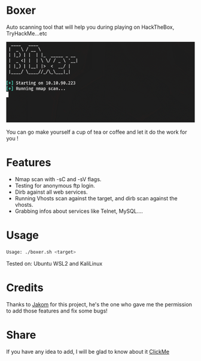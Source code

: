 # Boxer
Auto scanning tool that will help you during playing on HackTheBox, TryHackMe...etc

<img src="https://raw.githubusercontent.com/UncleJ1ck/Boxer/main/img/boxer.png">

You can go make yourself a cup of tea or coffee and let it do the work for you ! 

# Features

- Nmap scan with -sC and -sV flags.
- Testing for anonymous ftp login.
- Dirb against all web services.
- Running Vhosts scan against the target, and dirb scan against the vhosts.
- Grabbing infos about services like Telnet, MySQL....

# Usage

```bash
Usage: ./boxer.sh <target>
```
Tested on: Ubuntu WSL2 and KaliLinux

# Credits

Thanks to [Jakom](https://github.com/RyouYoo) for this project, he's the one who gave me the permission to add those features and fix some bugs!


# Share

If you have any idea to add, I will be glad to know about it [ClickMe](https://github.com/RyouYoo/Boxer/issues/new)



